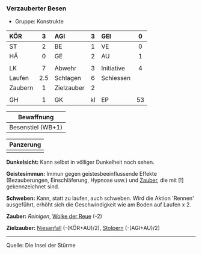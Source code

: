 ### Verzauberter Besen

- Gruppe: Konstrukte

| KÖR     |  3  | AGI        |  3  | GEI        |  0  |
| :------ | :-: | :--------- | :-: | :--------- | :-: |
| ST      |  2  | BE         |  1  | VE         |  0  |
| HÄ      |  0  | GE         |  2  | AU         |  1  |
|         |     |            |     |            |     |
| LK      |  7  | Abwehr     |  3  | Initiative |  4  |
| Laufen  | 2.5 | Schlagen   |  6  | Schiessen  |     |
| Zaubern |  1  | Zielzauber |  2  |            |     |
|         |     |            |     |            |     |
| GH      |  1  | GK         | kl  | EP         | 53  |

|    Bewaffnung     |
| :---------------: |
| Besenstiel (WB+1) |

| Panzerung |
| :-------: |
|           |

**Dunkelsicht:** Kann selbst in völliger Dunkelheit noch sehen.

**Geistesimmun:** Immun gegen geistesbeeinflussende Effekte (Bezauberungen, Einschläferung, Hypnose usw.) und [Zauber](../../fanwerk/zauber/zauber.md), die mit [!] gekennzeichnet sind.

**Schweben:** Kann, statt zu laufen, auch schweben. Wird die Aktion 'Rennen' ausgeführt, erhöht sich die Geschwindigkeit wie am Boden auf Laufen x 2.

**Zauber:** _Reinigen_, [Wolke der Reue](../../grw/zauber/wolke-der-reue.md) (-2)

**Zielzauber:** [Niesanfall](../../grw/zauber/niesanfall.md) (-(KÖR+AU)/2), [Stolpern](../../grw/zauber/stolpern.md) (-(AGI+AU)/2)

---

Quelle: Die Insel der Stürme
